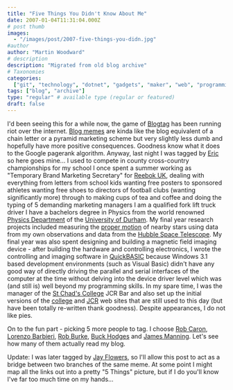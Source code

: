 ```yaml
---
title: "Five Things You Didn't Know About Me"
date: 2007-01-04T11:31:04.000Z
# post thumb
images:
  - "/images/post/2007-five-things-you-didn.jpg"
#author
author: "Martin Woodward"
# description
description: "Migrated from old blog archive"
# Taxonomies
categories:
  ["git", "technology", "dotnet", "gadgets", "maker", "web", "programming"]
tags: ["blog", "archive"]
type: "regular" # available type (regular or featured)
draft: false
---
```


I'd been seeing this for a while now, the game of [Blogtag](http://en.wikipedia.org/wiki/Memetag) has been running riot over the internet. [Blog memes](http://en.wikipedia.org/wiki/Memetag) are kinda like the blog equivalent of a chain letter or a pyramid marketing scheme but very slightly less dumb and hopefully have more positive consequences. Goodness know what it does to the Google pagerank algorithm. Anyway, last night I was tagged by [Eric](http://www.ericsink.com/entries/Five_Things.html) so here goes mine... I used to compete in county cross-country championships for my school I once spent a summer working as "Temporary Brand Marketing Secretary" for [Reebok UK](http://www.rbk.com/uk/), dealing with everything from letters from school kids wanting free posters to sponsored athletes wanting free shoes to directors of football clubs (wanting significantly more) through to making cups of tea and coffee and doing the typing of 5 demanding marketing managers I am a qualified fork lift truck driver I have a bachelors degree in Physics from the world renowned [Physics Department](http://www.dur.ac.uk/physics/) of the [University of Durham](http://www.dur.ac.uk/). My final year research projects included measuring the [proper motion](http://en.wikipedia.org/wiki/Proper_motion) of nearby stars using data from my own observations and data from the [Hubble Space Telescope](http://en.wikipedia.org/wiki/Hubble_space_telescope). My final year was also spent designing and building a magnetic field imaging device - after building the hardware and controlling electronics, I wrote the controlling and imaging software in [QuickBASIC](http://en.wikipedia.org/wiki/Quick_Basic) because Windows 3.1 based development environments (such as Visual Basic) didn't have any good way of directly driving the parallel and serial interfaces of the computer at the time without delving into the device driver level which was (and still is) well beyond my programming skills. In my spare time, I was the manager of the [St Chad's College](http://www.dur.ac.uk/StChads/) JCR Bar and also set up the initial versions of the [college](http://www.dur.ac.uk/StChads/) and [JCR](http://www.dur.ac.uk/StChadsJCR/) web sites that are still used to this day (but have been totally re-written thank goodness). Despite appearances, I do not like pies.

On to the fun part - picking 5 more people to tag. I choose [Rob Caron](http://blogs.msdn.com/robcaron/), [Lorenzo Barbieri](http://blogs.ugidotnet.org/lbarbieri/), [Rob Burke](http://blogs.msdn.com/robburke/), [Buck Hodges](http://blogs.msdn.com/buckh/) and [James Manning](http://blogs.msdn.com/jmanning/). Let's see how many of them actually read my blog.

Update: I was later tagged by [Jay Flowers](http://jayflowers.com/WordPress/wp-trackback.php?p=113), so I'll allow this post to act as a bridge between two branches of the same meme. At some point I might map all the links out into a pretty "5 Things" picture, but if I do you'll know I've far too much time on my hands...

